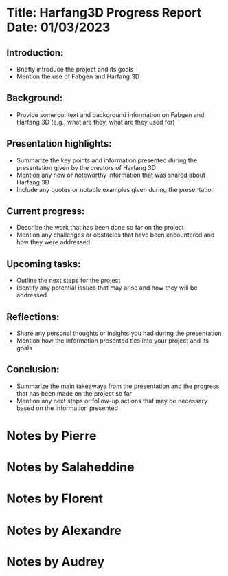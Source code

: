 Title: Harfang3D Progress Report
Date: 01/03/2023
==========================================

Introduction:
-------------

*   Briefly introduce the project and its goals
*   Mention the use of Fabgen and Harfang 3D

Background:
-----------

*   Provide some context and background information on Fabgen and Harfang 3D (e.g., what are they, what are they used for)

Presentation highlights:
------------------------

*   Summarize the key points and information presented during the presentation given by the creators of Harfang 3D
*   Mention any new or noteworthy information that was shared about Harfang 3D
*   Include any quotes or notable examples given during the presentation

Current progress:
-----------------

*   Describe the work that has been done so far on the project
*   Mention any challenges or obstacles that have been encountered and how they were addressed

Upcoming tasks:
---------------

*   Outline the next steps for the project
*   Identify any potential issues that may arise and how they will be addressed

Reflections:
------------

*   Share any personal thoughts or insights you had during the presentation
*   Mention how the information presented ties into your project and its goals

Conclusion:
-----------

*   Summarize the main takeaways from the presentation and the progress that has been made on the project so far
*   Mention any next steps or follow-up actions that may be necessary based on the information presented



# Notes by Pierre
<!-- Write here -->

# Notes by Salaheddine
<!-- Write here -->

# Notes by Florent
<!-- Write here -->

# Notes by Alexandre
<!-- Write here -->

# Notes by Audrey
<!-- Write here -->